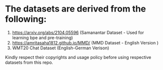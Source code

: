 # The datasets are derived from the following:
1. https://arxiv.org/abs/2104.05596 (Samanantar Dataset - Used for learning bpe and pre-training)
2. https://amritasaha1812.github.io/MMD/ (MMD Dataset - English Version )
3. WMT20 Chat Dataset (English-German Verison)

Kindly respect their copyrights and usage policy before using respective datasets from this repo.
